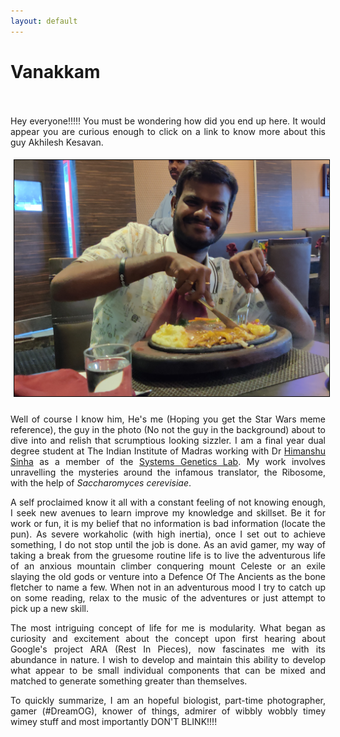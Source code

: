 ```yaml
---
layout: default
---
```

# Vanakkam

<p style="text-align: justify">
<br>
<br>
Hey everyone!!!!! You must be wondering how did you end up here. It would appear you are curious enough to click on a link to know more about this guy Akhilesh Kesavan.
</p>

<style>
  .act_image {max-height: 500px; border:  1px solid black; margin: 5px 10px 10px 5px}
</style>
<center>
  <img class='act_image' src="/assets/Selfie.jpeg" alt="Me">
</center>

<p style="text-align: justify">
Well of course I know him, He's me (Hoping you get the Star Wars meme reference), the guy in the photo (No not the guy in the background) about to dive into and relish that scrumptious looking sizzler. I am a final year dual degree student at The Indian Institute of Madras working with Dr <a href="https://home.iitm.ac.in/sinha/people/himanshu_sinha.html">Himanshu Sinha</a>  as a member of the <a href="https://home.iitm.ac.in/sinha/index.html">Systems Genetics Lab</a>. My work involves unravelling the mysteries around the infamous translator, the Ribosome, with the help of <em>Saccharomyces cerevisiae</em>.
</p>

<p style="text-align: justify">
A self proclaimed know it all with a constant feeling of not knowing enough, I seek new avenues to learn improve my knowledge and skillset. Be it for work or fun, it is my belief that no information is bad information (locate the pun). As severe workaholic (with high inertia), once I set out to achieve something, I do not stop until the job is done. As an avid gamer, my way of taking a break from the gruesome routine life is to live the adventurous life of an anxious mountain climber conquering mount Celeste or an exile slaying the old gods or venture into a Defence Of The Ancients as the bone fletcher to name a few. When not in an adventurous mood I try to catch up on some reading, relax to the music of the adventures or just attempt to pick up a new skill.
</p>

<p style="text-align: justify">
The most intriguing concept of life for me is modularity. What began as curiosity and excitement about the concept upon first hearing about Google's project ARA (Rest In Pieces), now fascinates me with its abundance in nature. I wish to develop and maintain this ability to develop what appear to be small individual components that can be mixed and matched to generate something greater than themselves.
</p>

<p style="text-align: justify">
To quickly summarize, I am an hopeful biologist, part-time photographer, gamer (#DreamOG), knower of things, admirer of wibbly wobbly timey wimey stuff and most importantly DON'T BLINK!!!!
</p>
